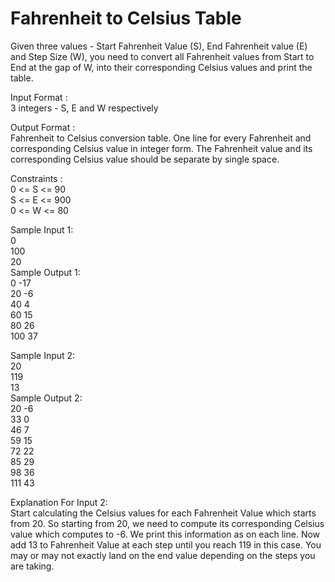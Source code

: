 # Fahrenheit to Celsius Table


Given three values - Start Fahrenheit Value (S), End Fahrenheit value (E) and Step Size (W), you need to convert all Fahrenheit values from Start to End at the gap of W, into their corresponding Celsius values and print the table.
   
Input Format :       
3 integers - S, E and W respectively    

Output Format :          
Fahrenheit to Celsius conversion table. One line for every Fahrenheit and corresponding Celsius value in integer form. The Fahrenheit value and its corresponding Celsius value should be separate by single space.         

Constraints :   
0 <= S <= 90    
S <= E <=  900   
0 <= W <= 80     
   
Sample Input 1:    
0     
100    
20   
Sample Output 1:    
0   -17   
20  -6   
40  4    
60  15    
80  26   
100 37   

Sample Input 2:    
20   
119   
13   
Sample Output 2:   
20  -6   
33  0    
46  7   
59  15   
72  22   
85  29   
98  36   
111 43   

Explanation For Input 2:   
Start calculating the Celsius values for each Fahrenheit Value which starts from 20. So starting from 20, we need to compute its corresponding Celsius value which computes to -6. We print this information as <Fahrenheit Value> <a single space> <Celsius Value> on each line. Now add 13 to Fahrenheit Value at each step until you reach 119 in this case. You may or may not exactly land on the end value depending on the steps you are taking.
